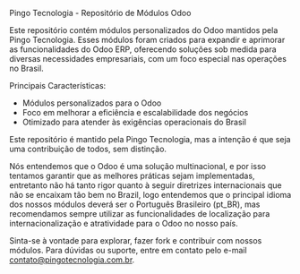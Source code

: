 Pingo Tecnologia - Repositório de Módulos Odoo

Este repositório contém módulos personalizados do Odoo mantidos pela Pingo Tecnologia. Esses módulos foram criados para expandir e aprimorar as funcionalidades do Odoo ERP, oferecendo soluções sob medida para diversas necessidades empresariais, com um foco especial nas operações no Brasil.

Principais Características:
* Módulos personalizados para o Odoo
* Foco em melhorar a eficiência e escalabilidade dos negócios
* Otimizado para atender às exigências operacionais do Brasil

Este repositório é mantido pela Pingo Tecnologia, mas a intenção é que seja uma contribuição de todos, sem distinção.

Nós entendemos que o Odoo é uma solução multinacional, e por isso tentamos garantir que as melhores práticas sejam implementadas, entretanto não há tanto rigor quanto à seguir diretrizes internacionais que não se encaixam tão bem no Brazil, logo entendemos que o principal idioma dos nossos módulos deverá ser o Português Brasileiro (pt_BR), mas recomendamos sempre utilizar as funcionalidades de localização para internacionalização e atratividade para o Odoo no nosso país.

Sinta-se à vontade para explorar, fazer fork e contribuir com nossos módulos. Para dúvidas ou suporte, entre em contato pelo e-mail contato@pingotecnologia.com.br.
